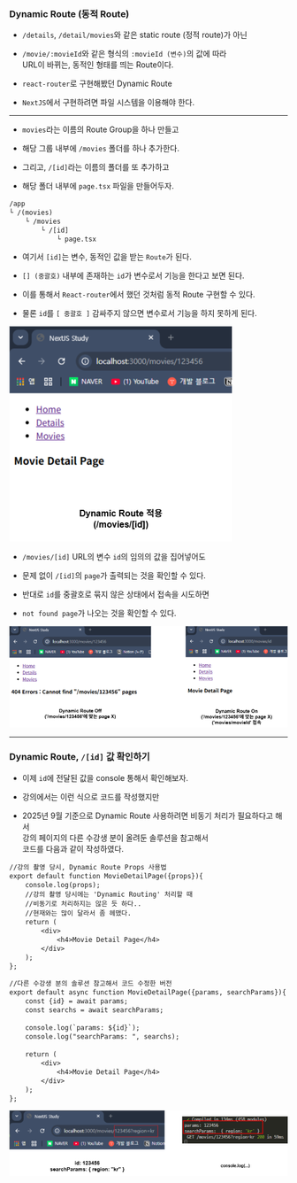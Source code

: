 
### Dynamic Route (동적 Route)

- `/details`, `/detail/movies`와 같은 static route (정적 route)가 아닌
- `/movie/:movieId`와 같은 형식의 `:movieId (변수)`의 값에 따라 <br/>
	URL이 바뀌는, 동적인 형태를 띄는 Route이다.

- `react-router`로 구현해봤던 Dynamic Route
- `NextJS`에서 구현하려면 파일 시스템을 이용해야 한다.

---

- `movies`라는 이름의 Route Group을 하나 만들고
- 해당 그룹 내부에 `/movies` 폴더를 하나 추가한다.

- 그리고, `/[id]`라는 이름의 폴더를 또 추가하고
- 해당 폴더 내부에 `page.tsx` 파일을 만들어두자.

``` plainText
/app
└ /(movies)
	└ /movies
		└ /[id]
			└ page.tsx
```

- 여기서 `[id]`는 변수, 동적인 값을 받는 `Route`가 된다.
- `[] (중괄호)` 내부에 존재하는 `id`가 변수로서 기능을 한다고 보면 된다.
- 이를 통해서 `React-router`에서 했던 것처럼 동적 Route 구현할 수 있다.

- 물론 `id`를 `[ 중괄호 ]` 감싸주지 않으면 변수로서 기능을 하지 못하게 된다.

<img src="refImgs/Dynamic-route_true.png"/>

- `/movies/[id]` URL의 변수 `id`의 임의의 값을 집어넣어도
- 문제 없이 `/[id]`의 `page`가 출력되는 것을 확인할 수 있다.

- 반대로 `id`를 중괄호로 묶지 않은 상태에서 접속을 시도하면
- `not found page`가 나오는 것을 확인할 수 있다.

<img src="refImgs/Dynamic-route_false.png"/>

---

### Dynamic Route, `/[id]` 값 확인하기

- 이제 `id`에 전달된 값을 console 통해서 확인해보자.

- 강의에서는 이런 식으로 코드를 작성했지만 
- 2025년 9월 기준으로 Dynamic Route 사용하려면 비동기 처리가 필요하다고 해서 <br/>
	강의 페이지의 다른 수강생 분이 올려둔 솔루션을 참고해서 <br/>
	코드를 다음과 같이 작성하였다.

``` tsx
//강의 촬영 당시, Dynamic Route Props 사용법
export default function MovieDetailPage({props}){
	console.log(props);
	//강의 촬영 당시에는 'Dynamic Routing' 처리할 때
	//비동기로 처리하지는 않은 듯 하다..
	//현재와는 많이 달라서 좀 헤맸다.
	return (
		<div>
			<h4>Movie Detail Page</h4>
		</div>
	);
};
```

``` tsx
//다른 수강생 분의 솔루션 참고해서 코드 수정한 버전
export default async function MovieDetailPage({params, searchParams}){
	const {id} = await params;
	const searchs = await searchParams;
	
	console.log(`params: ${id}`);
	console.log("searchParams: ", searchs);
	
	return (
		<div>
			<h4>Movie Detail Page</h4>
		</div>
	);
};
```

<img src="refImgs/dynamic-route_props_print.png"/>

